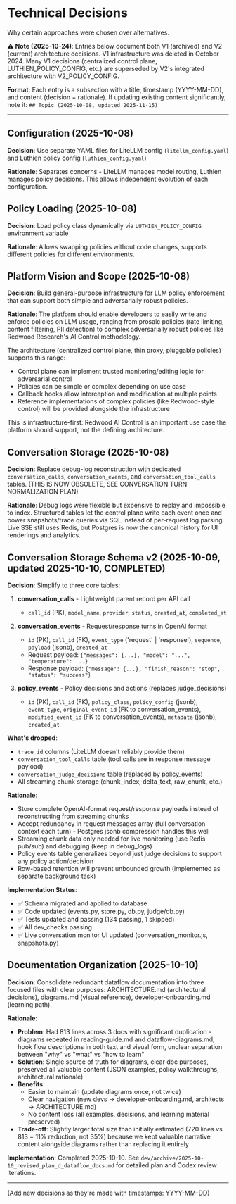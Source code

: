 # Technical Decisions

Why certain approaches were chosen over alternatives.

**⚠️ Note (2025-10-24)**: Entries below document both V1 (archived) and V2 (current) architecture decisions. V1 infrastructure was deleted in October 2024. Many V1 decisions (centralized control plane, LUTHIEN_POLICY_CONFIG, etc.) are superseded by V2's integrated architecture with V2_POLICY_CONFIG.

**Format**: Each entry is a subsection with a title, timestamp (YYYY-MM-DD), and content (decision + rationale).
If updating existing content significantly, note it: `## Topic (2025-10-08, updated 2025-11-15)`

---

## Configuration (2025-10-08)

**Decision**: Use separate YAML files for LiteLLM config (`litellm_config.yaml`) and Luthien policy config (`luthien_config.yaml`)

**Rationale**: Separates concerns - LiteLLM manages model routing, Luthien manages policy decisions. This allows independent evolution of each configuration.

## Policy Loading (2025-10-08)

**Decision**: Load policy class dynamically via `LUTHIEN_POLICY_CONFIG` environment variable

**Rationale**: Allows swapping policies without code changes, supports different policies for different environments.

## Platform Vision and Scope (2025-10-08)

**Decision**: Build general-purpose infrastructure for LLM policy enforcement that can support both simple and adversarially robust policies.

**Rationale**: The platform should enable developers to easily write and enforce policies on LLM usage, ranging from prosaic policies (rate limiting, content filtering, PII detection) to complex adversarially robust policies like Redwood Research's AI Control methodology.

The architecture (centralized control plane, thin proxy, pluggable policies) supports this range:
- Control plane can implement trusted monitoring/editing logic for adversarial control
- Policies can be simple or complex depending on use case
- Callback hooks allow interception and modification at multiple points
- Reference implementations of complex policies (like Redwood-style control) will be provided alongside the infrastructure

This is infrastructure-first: Redwood AI Control is an important use case the platform should support, not the defining architecture.

## Conversation Storage (2025-10-08)

**Decision**: Replace debug-log reconstruction with dedicated `conversation_calls`, `conversation_events`, and `conversation_tool_calls` tables. (THIS IS NOW OBSOLETE, SEE CONVERSATION TURN NORMALIZATION PLAN)

**Rationale**: Debug logs were flexible but expensive to replay and impossible to index. Structured tables let the control plane write each event once and power snapshots/trace queries via SQL instead of per-request log parsing. Live SSE still uses Redis, but Postgres is now the canonical history for UI renderings and analytics.

## Conversation Storage Schema v2 (2025-10-09, updated 2025-10-10, **COMPLETED**)

**Decision**: Simplify to three core tables:

1. **conversation_calls** - Lightweight parent record per API call
   - `call_id` (PK), `model_name`, `provider`, `status`, `created_at`, `completed_at`

2. **conversation_events** - Request/response turns in OpenAI format
   - `id` (PK), `call_id` (FK), `event_type` ('request' | 'response'), `sequence`, `payload` (jsonb), `created_at`
   - Request payload: `{"messages": [...], "model": "...", "temperature": ...}`
   - Response payload: `{"message": {...}, "finish_reason": "stop", "status": "success"}`

3. **policy_events** - Policy decisions and actions (replaces judge_decisions)
   - `id` (PK), `call_id` (FK), `policy_class`, `policy_config` (jsonb), `event_type`, `original_event_id` (FK to conversation_events), `modified_event_id` (FK to conversation_events), `metadata` (jsonb), `created_at`

**What's dropped**:

- `trace_id` columns (LiteLLM doesn't reliably provide them)
- `conversation_tool_calls` table (tool calls are in response message payload)
- `conversation_judge_decisions` table (replaced by policy_events)
- All streaming chunk storage (chunk_index, delta_text, raw_chunk, etc.)

**Rationale**:

- Store complete OpenAI-format request/response payloads instead of reconstructing from streaming chunks
- Accept redundancy in request messages array (full conversation context each turn) - Postgres jsonb compression handles this well
- Streaming chunk data only needed for live monitoring (use Redis pub/sub) and debugging (keep in debug_logs)
- Policy events table generalizes beyond just judge decisions to support any policy action/decision
- Row-based retention will prevent unbounded growth (implemented as separate background task)

**Implementation Status**:

- ✅ Schema migrated and applied to database
- ✅ Code updated (events.py, store.py, db.py, judge/db.py)
- ✅ Tests updated and passing (134 passing, 1 skipped)
- ✅ All dev_checks passing
- ✅ Live conversation monitor UI updated (conversation_monitor.js, snapshots.py)

## Documentation Organization (2025-10-10)

**Decision**: Consolidate redundant dataflow documentation into three focused files with clear purposes: ARCHITECTURE.md (architectural decisions), diagrams.md (visual reference), developer-onboarding.md (learning path).

**Rationale**:
- **Problem**: Had 813 lines across 3 docs with significant duplication - diagrams repeated in reading-guide.md and dataflow-diagrams.md, hook flow descriptions in both text and visual form, unclear separation between "why" vs "what" vs "how to learn"
- **Solution**: Single source of truth for diagrams, clear doc purposes, preserved all valuable content (JSON examples, policy walkthroughs, architectural rationale)
- **Benefits**:
  - Easier to maintain (update diagrams once, not twice)
  - Clear navigation (new devs → developer-onboarding.md, architects → ARCHITECTURE.md)
  - No content loss (all examples, decisions, and learning material preserved)
- **Trade-off**: Slightly larger total size than initially estimated (720 lines vs 813 = 11% reduction, not 35%) because we kept valuable narrative content alongside diagrams rather than replacing it entirely

**Implementation**: Completed 2025-10-10. See `dev/archive/2025-10-10_revised_plan_d_dataflow_docs.md` for detailed plan and Codex review iterations.

---

(Add new decisions as they're made with timestamps: YYYY-MM-DD)
